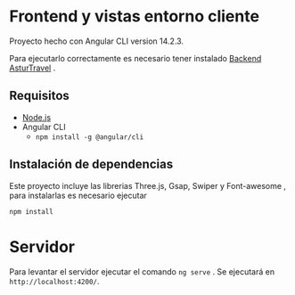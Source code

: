 # Frontend y vistas entorno cliente
Proyecto hecho con Angular CLI version 14.2.3.

Para ejecutarlo correctamente es necesario tener instalado [Backend AsturTravel](https://github.com/95yoel/BackProyecto/) .

## Requisitos 
- [Node.js](https://nodejs.org/en) 
- Angular CLI
  - `npm install -g @angular/cli`

## Instalación de dependencias 
Este proyecto incluye las librerias Three.js, Gsap, Swiper y Font-awesome , para instalarlas es necesario ejecutar 

`npm install`

# Servidor 

Para levantar el servidor ejecutar el comando `ng serve` . Se ejecutará en `http://localhost:4200/`.
